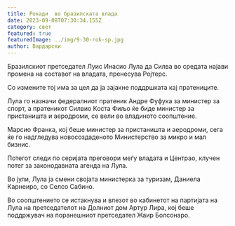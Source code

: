 ```yaml
---
title: Рокади  во бразилската влада
date: 2023-09-08T07:30:34.155Z
category: свет
featured: true
featuredImage: ../img/9-30-rok-sp.jpg
author: Вардарски
---
```

Бразилскиот претседател Луис Инасио Лула да Силва во средата најави промена на составот на владата, пренесува Ројтерс.

Со измените тој има за цел да ја зајакне поддршката кај пратениците.

Лула го назначи федералниот пратеник Андре Фуфука за министер за спорт, а пратеникот Силвио Коста Фиљо ќе биде министер за пристаништа и аеродроми, се вели во владиното соопштение.

Марсио Франка, кој беше министер за пристаништа и аеродроми, сега ќе го надгледува новосоздаденото Министерство за микро и мал бизнис.

Потегот следи по серијата преговори меѓу владата и Центрао, клучен потег за законодавната агенда на Лула.

Во јули, Лула ја смени својата министерка за туризам, Даниела Карнеиро, со Селсо Сабино.

Во соопштението се истакнува и влезот во кабинетот на партијата на Лула на претседателот на Долниот дом Артур Лира, кој беше поддржувач на поранешниот претседател Жаир Болсонаро.